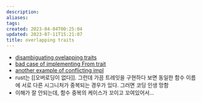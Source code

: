 ```yaml
---
description:
aliases: 
tags: 
created: 2023-04-04T00:25:04
updated: 2023-07-11T15:21:07
title: overlapping traits
---
```

- [disambiguating ovelapping traits](https://doc.rust-lang.org/stable/rust-by-example/trait/disambiguating.html)
- [bad case of implementing From trait](https://users.rust-lang.org/t/multiple-from-implementation-overlapping/62635)
- [another example of conflicting impl](https://stackoverflow.com/questions/39159226/conflicting-implementations-of-trait-in-rust/66537661#66537661)
- rust는 [[오버로딩이 없다]]. 그런데 가끔 트레잇을 구현하다 보면 동일한 함수 이름에 서로 다른 시그니처가 중복되는 경우가 있다. 그러면 코딩 인생 망함
- 이해가 잘 안되는데, 함수 중복의 케이스가 꼬이고 꼬여있어서...